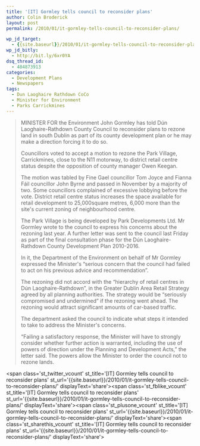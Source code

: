```yaml
---
title: '[IT] Gormley tells council to reconsider plans'
author: Colin Broderick
layout: post
permalink: /2010/01/it-gormley-tells-council-to-reconsider-plans/

wp_jd_target:
  - {{site.baseurl}}/2010/01/it-gormley-tells-council-to-reconsider-plans/
wp_jd_bitly:
  - http://bit.ly/6xr0YA
dsq_thread_id:
  - 484873913
categories:
  - Development Plans
  - Newspapers
tags:
  - Dun Laoghaire Rathdown CoCo
  - Minister for Environment
  - Parks Carrickmines
---
```

> MINISTER FOR the Environment John Gormley has told Dún Laoghaire-Rathdown County Council to reconsider plans to rezone land in south Dublin as part of its county development plan or he may make a direction forcing it to do so.
> 
> Councillors voted to accept a motion to rezone the Park Village, Carrickmines, close to the N11 motorway, to district retail centre status despite the opposition of county manager Owen Keegan.
> 
> The motion was tabled by Fine Gael councillor Tom Joyce and Fianna Fáil councillor John Byrne and passed in November by a majority of two. Some councillors complained of excessive lobbying before the vote. District retail centre status increases the space available for retail development to 25,000square metres, 6,000 more than the site's current zoning of neighbourhood centre.
> 
> The Park Village is being developed by Park Developments Ltd. Mr Gormley wrote to the council to express his concerns about the rezoning last year. A further letter was sent to the council last Friday as part of the final consultation phase for the Dún Laoghaire-Rathdown County Development Plan 2010-2016.
> 
> In it, the Department of the Environment on behalf of Mr Gormley expressed the Minister's “serious concern that the council had failed to act on his previous advice and recommendation”.
> 
> The rezoning did not accord with the “hierarchy of retail centres in Dún Laoghaire-Rathdown”, in the Greater Dublin Area Retail Strategy agreed by all planning authorities. The strategy would be “seriously compromised and undermined” if the rezoning went ahead. The rezoning would attract significant amounts of car-based traffic.
> 
> The department asked the council to indicate what steps it intended to take to address the Minister's concerns.
> 
> “Failing a satisfactory response, the Minister will have to strongly consider whether further action is warranted, including the use of powers of direction under the Planning and Development Acts,” the letter said. The powers allow the Minister to order the council not to rezone lands.

<span class='st\_twitter\_vcount' st\_title='[IT] Gormley tells council to reconsider plans' st\_url='{{site.baseurl}}/2010/01/it-gormley-tells-council-to-reconsider-plans/' displayText='share'></span><span class='st\_fblike\_vcount' st\_title='[IT] Gormley tells council to reconsider plans' st\_url='{{site.baseurl}}/2010/01/it-gormley-tells-council-to-reconsider-plans/' displayText='share'></span><span class='st\_plusone\_vcount' st\_title='[IT] Gormley tells council to reconsider plans' st\_url='{{site.baseurl}}/2010/01/it-gormley-tells-council-to-reconsider-plans/' displayText='share'></span><span class='st\_sharethis\_vcount' st\_title='[IT] Gormley tells council to reconsider plans' st\_url='{{site.baseurl}}/2010/01/it-gormley-tells-council-to-reconsider-plans/' displayText='share'></span>